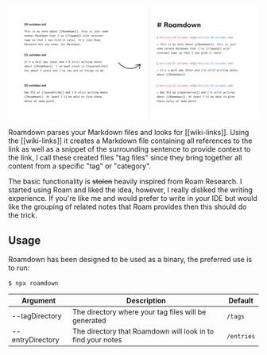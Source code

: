 ![Roamdown](repo/header.png)

Roamdown parses your Markdown files and looks for [[wiki-links]]. Using the [[wiki-links]] it creates a Markdown file containing all references to the link as well as a snippet of the surrounding sentence to provide context to the link, I call these created files "tag files" since they bring together all content from a specific "tag" or "category".

The basic functionality is ~~stolen~~ heavily inspired from Roam Research. I started using Roam and liked the idea, however, I really disliked the writing experience. If you're like me and would prefer to write in your IDE but would like the grouping of related notes that Roam provides then this should do the trick.

## Usage

Roamdown has been designed to be used as a binary, the preferred use is to run:

```
$ npx roamdown
```

| Argument         | Description                                                 | Default    |
| ---------------- | ----------------------------------------------------------- | ---------- |
| --tagDirectory   | The directory where your tag files will be generated        | `/tags`    |
| --entryDirectory | The directory that Roamdown will look in to find your notes | `/entries` |
